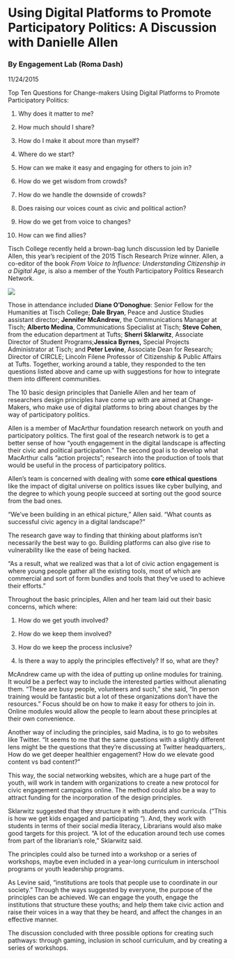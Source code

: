 # Using Digital Platforms to Promote Participatory Politics: A Discussion with Danielle Allen

### By Engagement Lab (Roma Dash)

11/24/2015

Top Ten Questions for Change-makers Using Digital Platforms to Promote Participatory Politics:

1. Why does it matter to me?

1. How much should I share?

1. How do I make it about more than myself?

1. Where do we start?

1. How can we make it easy and engaging for others to join in?

1. How do we get wisdom from crowds?

1. How do we handle the downside of crowds?

1. Does raising our voices count as civic and political action?

1. How do we get from voice to changes?

1. How can we find allies?

Tisch College recently held a brown-bag lunch discussion led by Danielle Allen, this year’s recipient of the 2015 Tisch Research Prize winner. Allen, a co-editor of the book _From Voice to Influence: Understanding Citizenship in a Digital Age_, is also a member of the Youth Participatory Politics Research Network.

![](https://res.cloudinary.com/engagement-lab-home/image/upload/v1/homepage-2.0/news/medium/1_Or8aq7S8POhV3iJYkL2xkg.jpeg)

Those in attendance included **Diane O’Donoghue**: Senior Fellow for the Humanities at Tisch College; **Dale Bryan**, Peace and Justice Studies assistant director; **Jennifer McAndrew**, the Communications Manager at Tisch; **Alberto Medina**, Communications Specialist at Tisch; **Steve Cohen**, from the education department at Tufts; **Sherri Sklarwitz**, Associate Director of Student Programs;**Jessica Byrnes,** Special Projects Administrator at Tisch; and **Peter Levine**, Associate Dean for Research; Director of CIRCLE; Lincoln Filene Professor of Citizenship & Public Affairs at Tufts. Together, working around a table, they responded to the ten questions listed above and came up with suggestions for how to integrate them into different communities.

The 10 basic design principles that Danielle Allen and her team of researchers design principles have come up with are aimed at Change-Makers, who make use of digital platforms to bring about changes by the way of participatory politics.

Allen is a member of MacArthur foundation research network on youth and participatory politics. The first goal of the research network is to get a better sense of how “youth engagement in the digital landscape is affecting their civic and political participation.” The second goal is to develop what MacArthur calls “action projects”; research into the production of tools that would be useful in the process of participatory politics.

Allen’s team is concerned with dealing with some **core ethical questions** like the impact of digital universe on politics issues like cyber bullying, and the degree to which young people succeed at sorting out the good source from the bad ones.

“We’ve been building in an ethical picture,” Allen said. “What counts as successful civic agency in a digital landscape?”

The research gave way to finding that thinking about platforms isn’t necessarily the best way to go. Building platforms can also give rise to vulnerability like the ease of being hacked.

“As a result, what we realized was that a lot of civic action engagement is where young people gather all the existing tools, most of which are commercial and sort of form bundles and tools that they’ve used to achieve their efforts.”

Throughout the basic principles, Allen and her team laid out their basic concerns, which where:

1. How do we get youth involved?

1. How do we keep them involved?

1. How do we keep the process inclusive?

1. Is there a way to apply the principles effectively? If so, what are they?

McAndrew came up with the idea of putting up online modules for training. It would be a perfect way to include the interested parties without alienating them. “These are busy people, volunteers and such,” she said, “In person training would be fantastic but a lot of these organizations don’t have the resources.” Focus should be on how to make it easy for others to join in. Online modules would allow the people to learn about these principles at their own convenience.

Another way of including the principles, said Madina, is to go to websites like Twitter. “It seems to me that the same questions with a slightly different lens might be the questions that they’re discussing at Twitter headquarters,. How do we get deeper healthier engagement? How do we elevate good content vs bad content?”

This way, the social networking websites, which are a huge part of the youth, will work in tandem with organizations to create a new protocol for civic engagement campaigns online. The method could also be a way to attract funding for the incorporation of the design principles.

Sklarwitz suggested that they structure it with students and curricula. (“This is how we get kids engaged and participating “). And, they work with students in terms of their social media literacy, Librarians would also make good targets for this project. “A lot of the education around tech use comes from part of the librarian’s role,” Sklarwitz said.

The principles could also be turned into a workshop or a series of workshops, maybe even included in a year-long curriculum in interschool programs or youth leadership programs.

As Levine said, “institutions are tools that people use to coordinate in our society.” Through the ways suggested by everyone, the purpose of the principles can be achieved. We can engage the youth, engage the institutions that structure these youths; and help them take civic action and raise their voices in a way that they be heard, and affect the changes in an effective manner.

The discussion concluded with three possible options for creating such pathways: through gaming, inclusion in school curriculum, and by creating a series of workshops.
